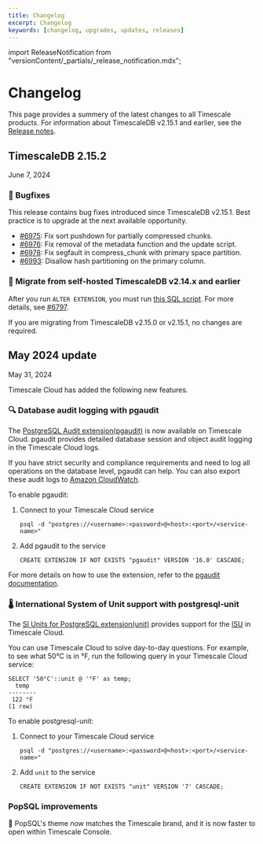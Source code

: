 ```yaml
---
title: Changelog
excerpt: Changelog
keywords: [changelog, upgrades, updates, releases]
---
```


import ReleaseNotification from "versionContent/_partials/_release_notification.mdx";

# Changelog

This page provides a summery of the latest changes to all Timescale products. For information about TimescaleDB 
v2.15.1 and earlier, see the [Release notes][release-notes].

## TimescaleDB 2.15.2

<Label type="date">June 7, 2024</Label>

### 🐛 Bugfixes

This release contains bug fixes introduced since TimescaleDB v2.15.1.
Best practice is to upgrade at the next available opportunity.

- [#6975](https://github.com/timescale/timescaledb/issues/6975): Fix sort pushdown for partially compressed chunks.
- [#6976](https://github.com/timescale/timescaledb/issues/6976): Fix removal of the metadata function and the update script.
- [#6978](https://github.com/timescale/timescaledb/issues/6978): Fix segfault in compress_chunk with primary space partition.
- [#6993](https://github.com/timescale/timescaledb/issues/6993): Disallow hash partitioning on the primary column.

### 🛫 Migrate from self-hosted TimescaleDB v2.14.x and earlier

After you run `ALTER EXTENSION`, you must run [this SQL script](https://github.com/timescale/timescaledb-extras/blob/master/utils/2.15.X-fix_hypertable_foreign_keys.sql). For more details, see [#6797](https://github.com/timescale/timescaledb/pull/6797).

If you are migrating from TimescaleDB v2.15.0 or v2.15.1, no changes are required.

<ReleaseNotification />

## May 2024 update

<Label type="date">May 31, 2024</Label>

Timescale Cloud has added the following new features. 

### 🔍 Database audit logging with pgaudit

The [PostgreSQL Audit extension(pgaudit)](https://github.com/pgaudit/pgaudit/) is now available on Timescale Cloud. 
pgaudit provides detailed database session and object audit logging in the Timescale 
Cloud logs.

If you have strict security and compliance requirements and need to log all operations 
on the database level, pgaudit can help. You can also export these audit logs to
[Amazon CloudWatch](https://aws.amazon.com/cloudwatch/).

To enable pgaudit:

1. Connect to your Timescale Cloud service

    ```
    psql -d "postgres://<username>:<password>@<host>:<port>/<service-name>"
    ```

2. Add pgaudit to the service

   ```
   CREATE EXTENSION IF NOT EXISTS "pgaudit" VERSION '16.0' CASCADE;
   ```

For more details on how to use the extension, refer to the [pgaudit documentation](https://github.com/pgaudit/pgaudit/).

### 🌡 International System of Unit support with postgresql-unit

The [SI Units for PostgreSQL extension(unit)](https://github.com/df7cb/postgresql-unit) provides support for the 
[ISU](https://en.wikipedia.org/wiki/International_System_of_Units) in Timescale Cloud. 

You can use Timescale Cloud to solve day-to-day questions. For example, to see what 50°C is in °F, run the following 
query in your Timescale Cloud service:

```
SELECT '50°C'::unit @ '°F' as temp;
  temp
--------
 122 °F
(1 row)
```

To enable postgresql-unit:

1. Connect to your Timescale Cloud service

   ```
   psql -d "postgres://<username>:<password>@<host>:<port>/<service-name>"
   ```

2. Add `unit` to the service

   ```
   CREATE EXTENSION IF NOT EXISTS "unit" VERSION '7' CASCADE;
   ```

### PopSQL improvements

🎨 PopSQL's theme now matches the Timescale brand, and it is now faster to open within Timescale Console.

[release-notes]: /about/:currentVersion:/release-notes/